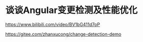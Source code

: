 # 谈谈Angular变更检测及性能优化

https://www.bilibili.com/video/BV1bG411d7oP

https://gitee.com/zhanxucong/change-detection-demo
